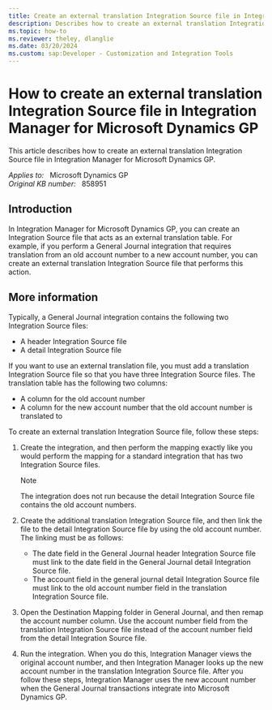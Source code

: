 ```yaml
---
title: Create an external translation Integration Source file in Integration Manager for Microsoft Dynamics GP
description: Describes how to create an external translation Integration Source file in Integration Manager for Microsoft Dynamics GP.
ms.topic: how-to
ms.reviewer: theley, dlanglie
ms.date: 03/20/2024
ms.custom: sap:Developer - Customization and Integration Tools
---
```

# How to create an external translation Integration Source file in Integration Manager for Microsoft Dynamics GP

This article describes how to create an external translation Integration Source file in Integration Manager for Microsoft Dynamics GP.

_Applies to:_ &nbsp; Microsoft Dynamics GP  
_Original KB number:_ &nbsp; 858951

## Introduction

In Integration Manager for Microsoft Dynamics GP, you can create an Integration Source file that acts as an external translation table. For example, if you perform a General Journal integration that requires translation from an old account number to a new account number, you can create an external translation Integration Source file that performs this action.

## More information

Typically, a General Journal integration contains the following two Integration Source files:

- A header Integration Source file
- A detail Integration Source file

If you want to use an external translation file, you must add a translation Integration Source file so that you have three Integration Source files. The translation table has the following two columns:

- A column for the old account number
- A column for the new account number that the old account number is translated to

To create an external translation Integration Source file, follow these steps:

1. Create the integration, and then perform the mapping exactly like you would perform the mapping for a standard integration that has two Integration Source files.

    > [!NOTE]
    > The integration does not run because the detail Integration Source file contains the old account numbers.

2. Create the additional translation Integration Source file, and then link the file to the detail Integration Source file by using the old account number. The linking must be as follows:

   - The date field in the General Journal header Integration Source file must link to the date field in the General Journal detail Integration Source file.
   - The account field in the general journal detail Integration Source file must link to the old account number field in the translation Integration Source file.

3. Open the Destination Mapping folder in General Journal, and then remap the account number column. Use the account number field from the translation Integration Source file instead of the account number field from the detail Integration Source file.

4. Run the integration. When you do this, Integration Manager views the original account number, and then Integration Manager looks up the new account number in the translation Integration Source file. After you follow these steps, Integration Manager uses the new account number when the General Journal transactions integrate into Microsoft Dynamics GP.
